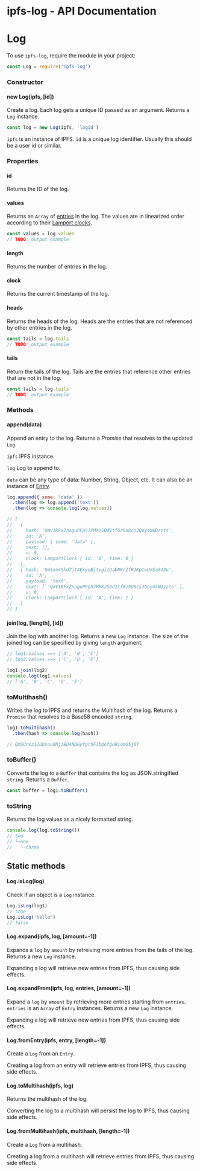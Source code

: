 # ipfs-log - API Documentation

# Log

To use `ipfs-log`, require the module in your project:

```javascript
const Log = require('ipfs-log')
```

### Constructor

#### new Log(ipfs, [id])

Create a log. Each log gets a unique ID passed as an argument. Returns a `Log` instance.

```javascript
const log = new Log(ipfs, 'logid')
```

`ipfs` is an instance of IPFS. `id` is a unique log identifier. Usually this should be a user id or similar.

### Properties

#### id

Returns the ID of the log.

#### values

Returns an `Array` of [entries](https://github.com/haadcode/ipfs-log/blob/master/src/entry.js) in the log. The values are in linearized order according to their [Lamport clocks](https://en.wikipedia.org/wiki/Lamport_timestamps).

```javascript
const values = log.values
// TODO: output example
```

#### length

Returns the number of entries in the log.

#### clock

Returns the current timestamp of the log.

#### heads

Returns the heads of the log. Heads are the entries that are not referenced by other entries in the log.

```javascript
const tails = log.tails
// TODO: output example
```

#### tails

Return the tails of the log. Tails are the entries that reference other entries that are not in the log.

```javascript
const tails = log.tails
// TODO: output example
```

### Methods

#### append(data)

Append an entry to the log. Returns a *Promise* that resolves to the updated `Log`.

`ipfs` IPFS instance.

`log` Log to append to.

`data` can be any type of data: Number, String, Object, etc. It can also be an instance of [Entry](https://github.com/haadcode/ipfs-log/blob/master/src/entry.js).

```javascript
log.append({ some: 'data' })
  .then(log => log.append('text'))
  .then(log => console.log(log.values))

// [ 
//   { 
//     hash: 'QmV1KFxZnaguPFp57PMXz5Dd1tf6z9U8csJQoy4xWDzzts',
//     id: 'A',
//     payload: { some: 'data' },
//     next: [],
//     v: 0,
//     clock: LamportClock { id: 'A', time: 0 } 
//   },
//   { hash: 'QmSxe4Shd7jt4ExyoBjtvgi1UabNKrZfRJKptwUmSa843u',
//     id: 'A',
//     payload: 'text',
//     next: [ 'QmV1KFxZnaguPFp57PMXz5Dd1tf6z9U8csJQoy4xWDzzts' ],
//     v: 0,
//     clock: LamportClock { id: 'A', time: 1 } 
//   } 
// ]
```

#### join(log, [length], [id])

Join the log with another log. Returns a new `Log` instance. The size of the joined log can be specified by giving `length` argument. 

```javascript
// log1.values ==> ['A', 'B', 'C']
// log2.values ==> ['C', 'D', 'E']

log1.join(log2)
console.log(log1.values)
// ['A', 'B', 'C', 'D', 'E']
```

### toMultihash()

Writes the log to IPFS and returns the Multihash of the log. Returns a `Promise` that resolves to a Base58 encoded `string`.

```javascript
log1.toMultihash()
  .then(hash => console.log(hash))

// QmSUrxz12UDsuuQMjzBQ4NDGyYprhFJbQefgeRiomQ5j6T
```

### toBuffer()

Converts the log to a `Buffer` that contains the log as JSON.stringified `string`. Returns a `Buffer`.

```javascript
const buffer = log1.toBuffer()
```

### toString

Returns the log values as a nicely formatted string.

```javascript
console.log(log.toString())
// two
// └─one
//   └─three
```

## Static methods

#### Log.isLog(log)

Check if an object is a `Log` instance.

```javascript
Log.isLog(log1)
// true
Log.isLog('hello')
// false
```

#### Log.expand(ipfs, log, [amount=-1])

Expands a `log` by `amount` by retreiving more entries from the tails of the log. Returns a new `Log` instance. 

Expanding a log will retrieve new entries from IPFS, thus causing side effects.

#### Log.expandFrom(ipfs, log, entries, [amount=-1])

Expand a `log` by `amount` by retrieving more entries starting from `entries`. `entries` is an `Array` of `Entry` instances. Returns a new `Log` instance. 

Expanding a log will retrieve new entries from IPFS, thus causing side effects.

#### Log.fromEntry(ipfs, entry, [length=-1])

Create a `Log` from an `Entry`.

Creating a log from an entry will retrieve entries from IPFS, thus causing side effects.

#### Log.toMultihash(ipfs, log)

Returns the multihash of the log.

Converting the log to a multihash will persist the log to IPFS, thus causing side effects.

#### Log.fromMultihash(ipfs, multihash, [length=-1])

Create a `Log` from a multihash.

Creating a log from a multihash will retrieve entries from IPFS, thus causing side effects.
